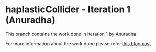 # haplasticCollider - Iteration 1 (Anuradha)

This branch contains the work done in iteration 1 by Anuradha 

For more information about the work done please refer [this blog post](https://canuradha.github.io/CanHap2022-PersonalBlog/Project_iter_1/)
